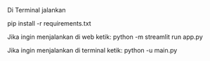 Di Terminal jalankan

pip install -r requirements.txt
 
Jika ingin menjalankan di web ketik:
python -m streamlit run app.py

Jika ingin menjalankan di terminal ketik:
python -u main.py